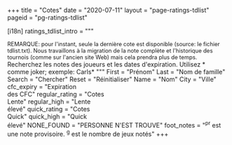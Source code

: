 +++
title = "Cotes"
date = "2020-07-11"
layout = "page-ratings-tdlist"
pageid = "pg-ratings-tdlist"

[i18n]
    ratings_tdlist_intro = """
        <div class="notification" style="font-size:90%">
         REMARQUE: pour l'instant, seule la dernière cote est disponible
         (source: le fichier tdlist.txt). Nous travaillons à la migration de la note complète
         et l'historique des tournois (comme sur l'ancien site Web) mais cela prendra plus de temps.
        </div>
        Recherchez les notes des joueurs et les dates d'expiration. Utilisez * comme joker; exemple: Carls*
        """
    First = "Prénom"
    Last = "Nom de famille"
    Search = "Chercher"
    Reset = "Réinitialiser"
    Name = "Nom"
    City = "Ville"
    cfc_expiry = "Expiration<br>des CFC"
    regular_rating = "Cotes<br>Lente"
    regular_high = "Lente<br>élevé"
    quick_rating = "Cotes<br>Quick"
    quick_high = "Quick<br>élevé"
    NONE_FOUND = "PERSONNE N'EST TROUVE"
    foot_notes = "<sup>pr</sup> est une note provisoire. <sup>g</sup> est le nombre de jeux notés"
+++

